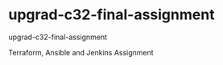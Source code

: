 # upgrad-c32-final-assignment
upgrad-c32-final-assignment

Terraform, Ansible and Jenkins Assignment
